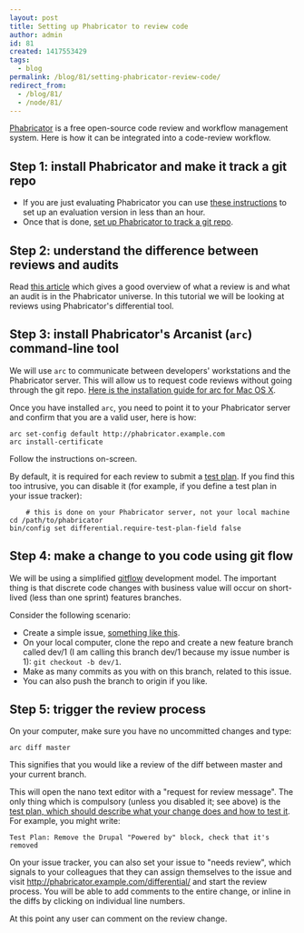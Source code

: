 ```yaml
---
layout: post
title: Setting up Phabricator to review code
author: admin
id: 81
created: 1417553429
tags:
  - blog
permalink: /blog/81/setting-phabricator-review-code/
redirect_from:
  - /blog/81/
  - /node/81/
---
```

[Phabricator](http://phabricator.org) is a free open-source code review and workflow management system. Here is how it can be integrated into a code-review workflow.

Step 1: install Phabricator and make it track a git repo
---------------------------

 * If you are just evaluating Phabricator you can use [these instructions](http://dcycleproject.org/blog/79/installing-evaluation-version-phabricator) to set up an evaluation version in less than an hour.
 * Once that is done, [set up Phabricator to track a git repo](http://dcycleproject.org/blog/80/setting-phabricator-track-git-repo).

Step 2: understand the difference between reviews and audits
------------------------------------------------------------

Read [this article](https://secure.phabricator.com/book/phabricator/article/reviews_vs_audit/) which gives a good overview of what a review is and what an audit is in the Phabricator universe. In this tutorial we will be looking at reviews using Phabricator's differential tool.

Step 3: install Phabricator's Arcanist (`arc`) command-line tool
----------------------------------------------------------------

We will use `arc` to communicate between developers' workstations and the Phabricator server. This will allow us to request code reviews without going through the git repo. [Here is the installation guide for arc for Mac OS X](https://secure.phabricator.com/book/phabricator/article/arcanist_mac_os_x/).

Once you have installed `arc`, you need to point it to your Phabricator server and confirm that you are a valid user, here is how:

    arc set-config default http://phabricator.example.com
    arc install-certificate

Follow the instructions on-screen.

By default, it is required for each review to submit a [test plan](https://secure.phabricator.com/book/phabricator/article/differential_test_plans/). If you find this too intrusive, you can disable it (for example, if you define a test plan in your issue tracker):

		# this is done on your Phabricator server, not your local machine
    cd /path/to/phabricator
    bin/config set differential.require-test-plan-field false

Step 4: make a change to you code using git flow
------------------------------------------------

We will be using a simplified [gitflow](http://nvie.com/posts/a-successful-git-branching-model/) development model. The important thing is that discrete code changes with business value will occur on short-lived (less than one sprint) features branches.

Consider the following scenario:

 * Create a simple issue, [something like this](https://github.com/alberto56/drupal7ci_stage2/issues/1).
 * On your local computer, clone the repo and create a new feature branch called dev/1 (I am calling this branch dev/1 because my issue number is 1): `git checkout -b dev/1`.
 * Make as many commits as you with on this branch, related to this issue.
 * You can also push the branch to origin if you like.

Step 5: trigger the review process
----------------------------------

On your computer, make sure you have no uncommitted changes and type:

    arc diff master

This signifies that you would like a review of the diff between master and your current branch.

This will open the nano text editor with a "request for review message". The only thing which is compulsory (unless you disabled it; see above) is the [test plan, which should describe what your change does and how to test it](https://secure.phabricator.com/book/phabricator/article/differential_test_plans/). For example, you might write:

    Test Plan: Remove the Drupal "Powered by" block, check that it's removed

On your issue tracker, you can also set your issue to "needs review", which signals to your colleagues that they can assign themselves to the issue and visit http://phabricator.example.com/differential/ and start the review process. You will be able to add comments to the entire change, or inline in the diffs by clicking on individual line numbers.

At this point any user can comment on the review change.
